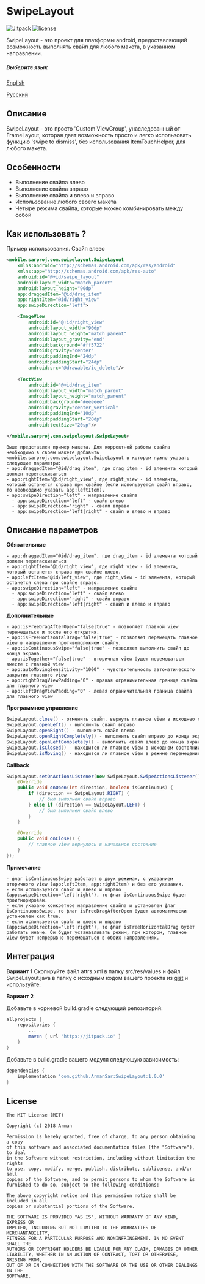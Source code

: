 
# SwipeLayout
[![Jitpack ](https://img.shields.io/jitpack/v/jitpack/maven-simple.svg)](https://jitpack.io/) [![license](https://img.shields.io/github/license/mashape/apistatus.svg)](https://github.com/ArmanSar/fileloader/blob/master/LICENSE)

SwipeLayout - это проект для платформы android, предоставляющий возможность выполнять свайп для любого макета, в указанном направлении.

##### Выберите язык
[English](https://github.com/ArmanSar/SwipeLayout/blob/master/README.md) 

[Русский](https://github.com/ArmanSar/SwipeLayout/blob/master/RUSSIAN_README.md)

## Описание
SwipeLayout - это просто 'Custom ViewGroup', унаследованный от FrameLayout, которая дает возможность просто и легко использовать функцию 'swipe to dismiss', без использования ItemTouchHelper, для любого макета.

## Особенности
- Выполнение свайпа влево
- Выполнение свайпа вправо
- Выполнение свайпа и влево и вправо
- Использование любого своего макета
- Четыре режима свайпа, которые можно комбинировать между собой

## Как использовать ?
Пример использования. Свайп влево
```xml
<mobile.sarproj.com.swipelayout.SwipeLayout
    xmlns:android="http://schemas.android.com/apk/res/android"
    xmlns:app="http://schemas.android.com/apk/res-auto"
    android:id="@+id/swipe_layout"
    android:layout_width="match_parent"
    android:layout_height="90dp"
    app:draggedItem="@id/drag_item"
    app:rightItem="@id/right_view"
    app:swipeDirection="left">

    <ImageView
        android:id="@+id/right_view"
        android:layout_width="90dp"
        android:layout_height="match_parent"
        android:layout_gravity="end"
        android:background="#ff5722"
        android:gravity="center"
        android:paddingEnd="24dp"
        android:paddingStart="24dp"
        android:src="@drawable/ic_delete"/>
  
    <TextView  
        android:id="@+id/drag_item"  
        android:layout_width="match_parent"  
        android:layout_height="match_parent"  
        android:background="#eeeeee"  
        android:gravity="center_vertical"  
        android:paddingEnd="10dp"  
        android:paddingStart="20dp"  
        android:textSize="20sp"/>

</mobile.sarproj.com.swipelayout.SwipeLayout>
```
```
Выше представлен пример макета. Для корректной работы свайпа необходимо в своем макете добавить  <mobile.sarproj.com.swipelayout.SwipeLayout в котором нужно указать следующие параметры:
- app:draggedItem="@id/drag_item", где drag_item - id элемента который должен перетаскиваться
- app:rightItem="@id/right_view", где right_view - id элемента, который останется справа при свайпе (если используется свайп вправо, то необходимо указать app:leftItem).
- app:swipeDirection="left" - направление свайпа
  - app:swipeDirection="left" - свайп влево
  - app:swipeDirection="right" - свайп вправо
  - app:swipeDirection="left|right" - свайп и влево и вправо
```

## Описание параметров
**Обязательные**
```
- app:draggedItem="@id/drag_item", где drag_item - id элемента который должен перетаскиваться
- app:rightItem="@id/right_view", где right_view - id элемента, который останется справа при свайпе влево.
- app:leftItem="@id/left_view", где right_view - id элемента, который останется слева при свайпе вправо.
- app:swipeDirection="left" - направление свайпа
  - app:swipeDirection="left" - свайп влево
  - app:swipeDirection="right" - свайп вправо
  - app:swipeDirection="left|right" - свайп и влево и вправо
```

**Дополнительные**
```
- app:isFreeDragAfterOpen="false|true" - позволяет главной view перемещаться и после его открытия.
- app:isFreeHorizontalDrag="false|true" - позволяет перемещать главное view в направлении противоположном свайпу.
- app:isContinuousSwipe="false|true" - позволяет выполнить свайп до конца экрана.
- app:isTogether="false|true" - вторичная view будет перемещаться вместе с главной view
- app:autoMovingSensitivity="1000" - чувствительность автоматического закрытия главного view
- app:rightDragViewPadding="0" - правая ограничительная граница свайпа для главного view
- app:leftDragViewPadding="0" - левая ограничительная граница свайпа для главного view
```

**Программное управление**
```java
SwipeLayout.close() - отменить свайп, вернуть главное view в исходнео состояние
SwipeLayout.openLeft() - выполнить свайп вправо
SwipeLayout.openRight() - выполнить свайп влево
SwipeLayout.openRightCompletely() - выполнить свайп вправо до конца экрана
SwipeLayout.openLeftCompletely() - выполнить свайп влево до конца экрана
SwipeLayout.isClosed() - находится ли главное view в исходном состоянии
SwipeLayout.isMoving() - находится ли главное view в режиме перемещения.
```
**Callback**
```java
SwipeLayout.setOnActionsListener(new SwipeLayout.SwipeActionsListener() {
    @Override
    public void onOpen(int direction, boolean isContinuous) {
        if (direction == SwipeLayout.RIGHT) {
            // был выполнен свайп вправо
        } else if (direction == SwipeLayout.LEFT) {
            // был выполнен свайп влево
        }
    }

    @Override  
    public void onClose() {  
        // главное view вернулось в начальное состояние
    }
});
```

**Примечание**
```
- флаг isContinuousSwipe работает в двух режимах, с указанием вторичного view (app:leftItem, app:rightItem) и без его указания.
- если используется свайп и влево и вправо (app:swipeDirection="left|right"), то флаг isContinuousSwipe будет проигнорирован.
- если указано конкретное направление свайпа и установлен флаг isContinuousSwipe, то флаг isFreeDragAfterOpen будет автоматически установлен как true.
- если используется свайп и влево и вправо (app:swipeDirection="left|right"), то флаг isFreeHorizontalDrag будет работать иначе. Он будет устанавливать режим, при котором, главное  view будет непрерывно перемещаться в обоих направлениях.
```

## Интеграция
**Вариант 1**
Скопируйте файл attrs.xml в папку src/res/values и файл SwipeLayout.java в папку с исходным кодом вашего проекта из [gist](https://gist.github.com/ArmanSar/64359efd499ed38f6996390e79a5eadc) и используйте.

**Вариант 2**

Добавьте в корневой build.gradle следующий репозиторий:
```groovy
allprojects {
    repositories {
        ...
        maven { url 'https://jitpack.io' }
    }
}
```

Добавьте в build.gradle вашего модуля следующую зависимость:
```groovy
dependencies {
    implementation 'com.github.ArmanSar:SwipeLayout:1.0.0'
}
```

## License

```
The MIT License (MIT)

Copyright (c) 2018 Arman

Permission is hereby granted, free of charge, to any person obtaining a copy
of this software and associated documentation files (the "Software"), to deal
in the Software without restriction, including without limitation the rights
to use, copy, modify, merge, publish, distribute, sublicense, and/or sell
copies of the Software, and to permit persons to whom the Software is
furnished to do so, subject to the following conditions:

The above copyright notice and this permission notice shall be included in all
copies or substantial portions of the Software.

THE SOFTWARE IS PROVIDED "AS IS", WITHOUT WARRANTY OF ANY KIND, EXPRESS OR
IMPLIED, INCLUDING BUT NOT LIMITED TO THE WARRANTIES OF MERCHANTABILITY,
FITNESS FOR A PARTICULAR PURPOSE AND NONINFRINGEMENT. IN NO EVENT SHALL THE
AUTHORS OR COPYRIGHT HOLDERS BE LIABLE FOR ANY CLAIM, DAMAGES OR OTHER
LIABILITY, WHETHER IN AN ACTION OF CONTRACT, TORT OR OTHERWISE, ARISING FROM,
OUT OF OR IN CONNECTION WITH THE SOFTWARE OR THE USE OR OTHER DEALINGS IN THE
SOFTWARE.
```
